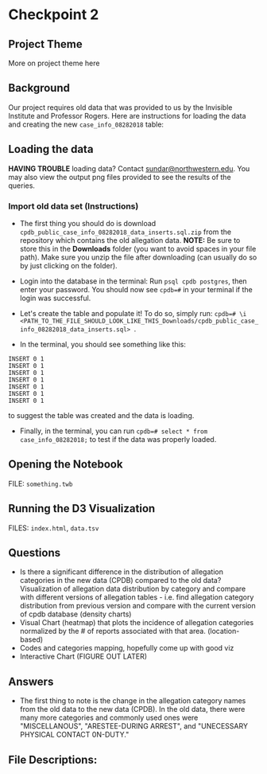 # Checkpoint 2

## Project Theme
More on project theme here

## Background
Our project requires old data that was provided to us by the Invisible Institute and Professor Rogers. Here are instructions for loading the data and creating the new `case_info_08282018` table:

## Loading the data
**HAVING TROUBLE** loading data? Contact sundar@northwestern.edu. You may also view the output png files provided to see the results of the queries.

### Import old data set (Instructions)
* The first thing you should do is download `cpdb_public_case_info_08282018_data_inserts.sql.zip` from the repository which contains the old allegation data. **NOTE:** Be sure to store this in the **Downloads** folder (you want to avoid spaces in your file path). Make sure you unzip the file after downloading (can usually do so by just clicking on the folder).

* Login into the database in the terminal:
Run `psql cpdb postgres`, then enter your password. You should now see `cpdb=#` in your terminal if the login was successful.

* Let's create the table and populate it! To do so, simply run:
`cpdb=# \i <PATH_TO_THE_FILE_SHOULD_LOOK_LIKE_THIS_Downloads/cpdb_public_case_info_08282018_data_inserts.sql> `.

* In the terminal, you should see something like this:
```
INSERT 0 1
INSERT 0 1
INSERT 0 1
INSERT 0 1
INSERT 0 1
INSERT 0 1
INSERT 0 1
```
to suggest the table was created and the data is loading.

* Finally, in the terminal, you can run `cpdb=# select * from case_info_08282018;` to test if the data was properly loaded.


## Opening the Notebook
FILE: `something.twb`

## Running the D3 Visualization
FILES: `index.html`, `data.tsv`


## Questions
* Is there a significant difference in the distribution of allegation categories in the new data (CPDB) compared to the old data? Visualization of allegation data distribution by category and compare with different versions of allegation tables - i.e. find allegation category distribution from previous version and compare with the current version of cpdb database (density charts)
* Visual Chart (heatmap) that plots the incidence of allegation categories normalized by the # of reports associated with that area. (location-based)
* Codes and categories mapping, hopefully come up with good viz
* Interactive Chart (FIGURE OUT LATER)


## Answers
* The first thing to note is the change in the allegation category names from the old data to the new data (CPDB). In the old data, there were many more categories and commonly used ones were "MISCELLANOUS", "ARESTEE-DURING ARREST", and "UNECESSARY PHYSICAL CONTACT 0N-DUTY."

## File Descriptions:
